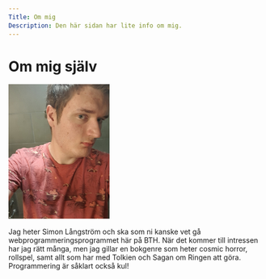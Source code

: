 ```yaml
---
Title: Om mig
Description: Den här sidan har lite info om mig.
---
```


Om mig själv
==========================


<img src="../assets/img/me.png" alt="Bild på mig själv" width="200">

<p>Jag heter Simon Långström och ska som ni kanske vet gå webprogrammeringsprogrammet här på BTH. När det kommer till intressen har jag rätt många, men jag gillar en bokgenre som heter cosmic horror, rollspel, samt allt som har med Tolkien och Sagan om Ringen att göra. Programmering är såklart också kul!</p>
